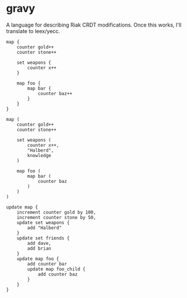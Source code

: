 gravy
=====

A language for describing Riak CRDT modifications. Once this works, I'll translate to leex/yecc.



```
map {
	counter gold++
	counter stone++

	set weapons {
		counter x++
	}

	map foo {
		map bar {
			counter baz++
		}
	}
}
```

```
map (
	counter gold++
	counter stone++

	set weapons (
		counter x++,
		"Halberd",
		knowledge
	)

	map foo (
		map bar (
			counter baz
		)
	)
)
```

```
update map {
	increment counter gold by 100,
	increment counter stone by 50,
	update set weapons {
		add "Halberd"
	}
	update set friends {
		add dave,
		add brian
	}
	update map foo {
		add counter bar
		update map foo_child {
			add counter baz
		}
	}
}
```

